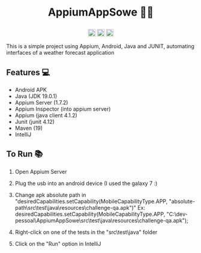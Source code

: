 <h1><p align="center">AppiumAppSowe 🌱🧩</p></h1>
<p align="center"><code><img height="20" src="https://www.svgrepo.com/show/353413/appium.svg"></code>
<code><img height="20" src="https://cdn.jsdelivr.net/gh/devicons/devicon/icons/java/java-original.svg"></code>
<code><img height="20" src="https://cdn.jsdelivr.net/gh/devicons/devicon/icons/android/android-original.svg"></code>
</p>

This is a simple project using Appium, Android, Java and JUNIT, automating interfaces of a weather forecast application

## Features 💻

-   Android APK
-   Java (JDK 19.0.1)
-   Appium Server (1.7.2)
-   Appium Inspector (into appium server)
-   Appium (java client 4.1.2)
-   Junit (junit 4.12)
-   Maven (19)
-   IntelliJ

## To Run 📚

1. Open Appium Server

2. Plug the usb into an android device (I used the galaxy 7 :)

3. Change apk absolute path in "desiredCapabilities.setCapability(MobileCapabilityType.APP, "absolute-path\\src\\test\\java\\resources\\challenge-qa.apk")"
Ex: desiredCapabilities.setCapability(MobileCapabilityType.APP, "C:\\dev-pessoal\\AppiumAppSowe\\src\\test\\java\\resources\\challenge-qa.apk");

4. Right-click on one of the tests in the "src\test\java" folder

5. Click on the "Run" option in IntelliJ
